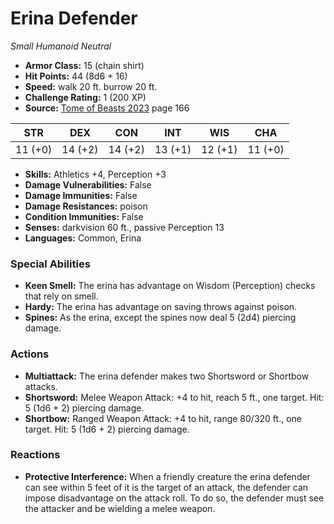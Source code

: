 # Erina Defender

*Small* *Humanoid* *Neutral*

- **Armor Class:** 15 (chain shirt)
- **Hit Points:** 44 (8d6 + 16)
- **Speed:** walk 20 ft. burrow 20 ft.
- **Challenge Rating:** 1 (200 XP)
- **Source:** [Tome of Beasts 2023](https://koboldpress.com/kpstore/product/tome-of-beasts-1-2023-edition/) page 166

| STR | DEX | CON | INT | WIS | CHA |
| --- | --- | --- | --- | --- | --- |
| 11 (+0) | 14 (+2) | 14 (+2) | 13 (+1) | 12 (+1) | 11 (+0) |

- **Skills:** Athletics +4, Perception +3
- **Damage Vulnerabilities:** False
- **Damage Immunities:** False
- **Damage Resistances:** poison
- **Condition Immunities:** False
- **Senses:** darkvision 60 ft., passive Perception 13
- **Languages:** Common, Erina

### Special Abilities

- **Keen Smell:** The erina has advantage on Wisdom (Perception) checks that rely on smell.
- **Hardy:** The erina has advantage on saving throws against poison.
- **Spines:** As the erina, except the spines now deal 5 (2d4) piercing damage.

### Actions

- **Multiattack:** The erina defender makes two Shortsword or Shortbow attacks.
- **Shortsword:** Melee Weapon Attack: +4 to hit, reach 5 ft., one target. Hit: 5 (1d6 + 2) piercing damage.
- **Shortbow:** Ranged Weapon Attack: +4 to hit, range 80/320 ft., one target. Hit: 5 (1d6 + 2) piercing damage.

### Reactions

- **Protective Interference:** When a friendly creature the erina defender can see within 5 feet of it is the target of an attack, the defender can impose disadvantage on the attack roll. To do so, the defender must see the attacker and be wielding a melee weapon.

